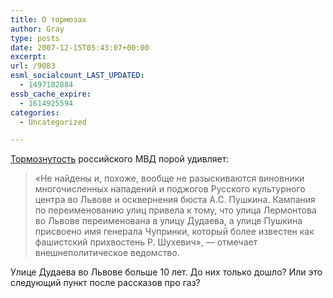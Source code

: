 ```yaml
---
title: О тормозах
author: Gray
type: posts
date: 2007-12-15T05:43:07+00:00
excerpt:
url: /9083
esml_socialcount_LAST_UPDATED:
  - 1497182884
essb_cache_expire:
  - 1614925594
categories:
  - Uncategorized

---
```








<a href="http://korrespondent.net/ukraine/politics/220788" target="_blank">Тормознутость</a> российского МВД порой удивляет:

> &#171;Не найдены и, похоже, вообще не разыскиваются виновники многочисленных нападений и поджогов Русского культурного центра во Львове и осквернения бюста А.С. Пушкина. Кампания по переименованию улиц привела к тому, что улица Лермонтова во Львове переименована в улицу Дудаева, а улице Пушкина присвоено имя генерала Чупринки, который более известен как фашистский прихвостень Р. Шухевич&#187;, &#8212; отмечает внешнеполитическое ведомство.

Улице Дудаева во Львове больше 10 лет. До них только дошло? Или это следующий пункт после рассказов про газ?